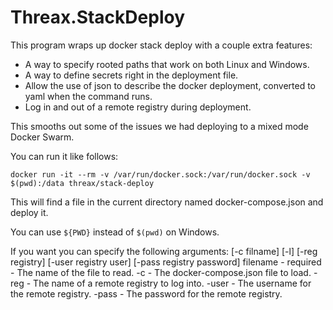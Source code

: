 ﻿# Threax.StackDeploy
This program wraps up docker stack deploy with a couple extra features:

* A way to specify rooted paths that work on both Linux and Windows.
* A way to define secrets right in the deployment file.
* Allow the use of json to describe the docker deployment, converted to yaml when the command runs.
* Log in and out of a remote registry during deployment.

This smooths out some of the issues we had deploying to a mixed mode Docker Swarm.

You can run it like follows:
```
docker run -it --rm -v /var/run/docker.sock:/var/run/docker.sock -v $(pwd):/data threax/stack-deploy
```
This will find a file in the current directory named docker-compose.json and deploy it.

You can use `${PWD}` instead of `$(pwd)` on Windows.

If you want you can specify the following arguments:
[-c filname] [-l] [-reg registry] [-user registry user] [-pass registry password]
filename - required - The name of the file to read.
-c - The docker-compose.json file to load.
-reg - The name of a remote registry to log into.
-user - The username for the remote registry.
-pass - The password for the remote registry.